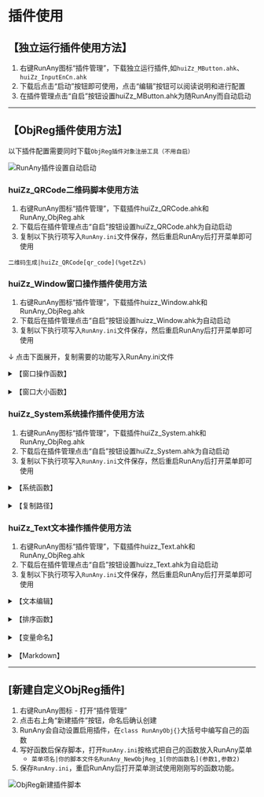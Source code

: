 # 插件使用

## 【独立运行插件使用方法】
1. 右键RunAny图标“插件管理”，下载独立运行插件,如`huiZz_MButton.ahk`、`huiZz_InputEnCn.ahk`  
2. 下载后点击“启动”按钮即可使用，点击“编辑”按钮可以阅读说明和进行配置  
3. 在插件管理点击“自启”按钮设置huiZz_MButton.ahk为随RunAny而自动启动  

---

## 【ObjReg插件使用方法】
以下插件配置需要同时下载`ObjReg插件对象注册工具（不用自启）`

![RunAny插件设置自动启动](/assets/images/RunAny插件设置自动启动.png)

### huiZz_QRCode二维码脚本使用方法
1. 右键RunAny图标“插件管理”，下载插件huiZz_QRCode.ahk和RunAny_ObjReg.ahk  
2. 下载后在插件管理点击“自启”按钮设置huiZz_QRCode.ahk为自动启动  
3. 复制以下执行项写入`RunAny.ini`文件保存，然后重启RunAny后打开菜单即可使用  

```autohotkey
二维码生成|huiZz_QRCode[qr_code](%getZz%)
```


### huiZz_Window窗口操作插件使用方法
1. 右键RunAny图标“插件管理”，下载插件huizz_Window.ahk和RunAny_ObjReg.ahk  
2. 下载后在插件管理点击“自启”按钮设置huizz_Window.ahk为自动启动  
3. 复制以下执行项写入`RunAny.ini`文件保存，然后重启RunAny后打开菜单即可使用  

↓ 点击下面展开，复制需要的功能写入RunAny.ini文件
<details>
<summary>【窗口操作函数】</summary>

```autohotkey
-窗口操作函数
	;外接ahk脚本名[函数名](函数传参数，可以无参)
	窗口置顶|huiZz_Window[win_top_zz](1)
	窗口取消置顶|huiZz_Window[win_top_zz](0)
	窗口置顶时透明|huiZz_Window[win_transparent_top_zz]()
	--
```
<PRE>
	;使用左Win键搭配鼠标滚轮的使用方式
	窗口透明化&#9LWin & WheelDown|huiZz_Window[win_transparency_zz](1,20)
	窗口不透明&#9LWin & WheelUp|huiZz_Window[win_transparency_zz](0,20)
	--
</PRE>
```autohotkey
	当前窗口目录|huiZz_Window[win_folder_zz](%"Totalcmd64.exe"%, /O /S)
	当前窗口关闭|huiZz_Window[win_close_zz]()
	当前窗口进程结束|huiZz_Window[win_kill_zz]()
	当前窗口进程PID结束|huiZz_Window[win_kill_pid_zz]()
	||
```
<PRE>
	;使用左Win键搭配鼠标右键
	窗口屏幕居中&#9LWin & RButton|huiZz_Window[win_center_zz]()
</PRE>
```autohotkey
	;窗口移至边角置顶观影[win_movie_zz](mode=1,x=0,y=0,title=0)
	;参数说明：
	;mode：1-左上,2-右上,3-左下,4-右下
	;x：正数向左偏移像素，负数向右偏移像素
	;y：正数向下偏移像素，负数向上偏移像素
	;title：0-显示标题栏，1-隐藏标题栏
	;w：改变窗口宽度
	;h：改变窗口高度
	窗口屏幕左上角|huiZz_Window[win_movie_zz](1,-10)
	窗口屏幕右上角|huiZz_Window[win_movie_zz](2,10)
	窗口屏幕左下角|huiZz_Window[win_movie_zz](3,-10,10)
	窗口屏幕右下角|huiZz_Window[win_movie_zz](4,10,10)
	--
	窗口屏幕左上角30%|huiZz_Window[win_movie_zz]%(1,-10,0,0,A_ScreenWidth*0.33,A_ScreenHeight*0.33)
	窗口屏幕右上角30%|huiZz_Window[win_movie_zz]%(2,10,0,0,A_ScreenWidth*0.33,A_ScreenHeight*0.33)
	窗口屏幕左下角30%|huiZz_Window[win_movie_zz]%(3,-10,10,0,A_ScreenWidth*0.33,A_ScreenHeight*0.33)
	窗口屏幕右下角30%|huiZz_Window[win_movie_zz]%(4,10,10,0,A_ScreenWidth*0.33,A_ScreenHeight*0.33)
```

</details>

<br>

<details>
<summary>【窗口大小函数】</summary>

```autohotkey
-窗口大小函数
	窗口占比0.5x0.5|huiZz_Window[win_size_zz]%(A_ScreenWidth*0.5,A_ScreenHeight*0.5)
	窗口占比0.7x0.7|huiZz_Window[win_size_zz]%(A_ScreenWidth*0.7,A_ScreenHeight*0.7)
	窗口占比0.8x0.8|huiZz_Window[win_size_zz]%(A_ScreenWidth*0.8,A_ScreenHeight*0.8)
	窗口占比0.8x0.9|huiZz_Window[win_size_zz]%(A_ScreenWidth*0.8,A_ScreenHeight*0.95)
	--
	窗口上半屏|huiZz_Window[win_move_size_zz](0,0,%A_ScreenWidth%,540)
	窗口下半屏|huiZz_Window[win_move_size_zz](0,540,%A_ScreenWidth%,540)
	窗口竖半屏|huiZz_Window[win_size_zz](960,%A_ScreenHeight%)
	窗口最大化去标题栏|huiZz_Window[win_max_zz]()
	窗口最大化多显示器|huiZz_Window[win_max_max]()
	--
	窗口自定义大小和坐标|huiZz_Window[win_move_size_zz](0,0,960,540)
	||
	;宽屏分辨率比例：16:9
	窗口320x180|huiZz_Window[win_size_zz](320,180)
	窗口640x360|huiZz_Window[win_size_zz](640,360)
	窗口960x540|huiZz_Window[win_size_zz](960,540)
	窗口1280x720|huiZz_Window[win_size_zz](1280,720)
	窗口1366x768|huiZz_Window[win_size_zz](1366,768)
	窗口1600x900|huiZz_Window[win_size_zz](1600,900)
	窗口1920x1080|huiZz_Window[win_size_zz](1920,1080)
	窗口2240x1260|huiZz_Window[win_size_zz](2240,1260)
	窗口2560x1440|huiZz_Window[win_size_zz](2560,1440)
	窗口2880x1620|huiZz_Window[win_size_zz](2880,1620)
	窗口3200x1800|huiZz_Window[win_size_zz](3200,1800)
	窗口3520x1980|huiZz_Window[win_size_zz](3520,1980)
	窗口3840x2160|huiZz_Window[win_size_zz](3840,2160)
	||
	;大宽屏分辨率比例：16:10
	窗口320x200|huiZz_Window[win_size_zz](320,200)
	窗口640x400|huiZz_Window[win_size_zz](640,400)
	窗口720x450|huiZz_Window[win_size_zz](720,450)
	窗口960x600|huiZz_Window[win_size_zz](960,600)
	窗口1280x800|huiZz_Window[win_size_zz](1280,800)
	窗口1440x900|huiZz_Window[win_size_zz](1440,900)
	窗口1680x1050|huiZz_Window[win_size_zz](1680,1050)
	窗口1920x1200|huiZz_Window[win_size_zz](1920,1200)
	窗口2240x1400|huiZz_Window[win_size_zz](2240,1400)
	窗口2560x1600|huiZz_Window[win_size_zz](2560,1600)
	窗口3200x2000|huiZz_Window[win_size_zz](3200,2000)
	--
	;带鱼屏分辨率比例：21:9
	窗口2560x1080|huiZz_Window[win_size_zz](2560,1080)
	窗口3440x1440|huiZz_Window[win_size_zz](3440,1440)
	||
	;分辨率比例：4:3
	窗口320x240|huiZz_Window[win_size_zz](320,240)
	窗口640x480|huiZz_Window[win_size_zz](640,480)
	窗口800x600|huiZz_Window[win_size_zz](800,600)
	窗口960x720|huiZz_Window[win_size_zz](960,720)
	窗口1024x768|huiZz_Window[win_size_zz](1024,768)
	窗口1280x960|huiZz_Window[win_size_zz](1280,960)
	窗口1400x1050|huiZz_Window[win_size_zz](1400,1050)
	窗口1600x1200|huiZz_Window[win_size_zz](1600,1200)
	窗口1920x1440|huiZz_Window[win_size_zz](1920,1440)
	窗口2048x1536|huiZz_Window[win_size_zz](2048,1536)
	窗口3200x2400|huiZz_Window[win_size_zz](3200,2400)
```

</details>

### huiZz_System系统操作插件使用方法
1. 右键RunAny图标“插件管理”，下载插件huiZz_System.ahk和RunAny_ObjReg.ahk  
2. 下载后在插件管理点击“自启”按钮设置huiZz_System.ahk为自动启动  
3. 复制以下执行项写入`RunAny.ini`文件保存，然后重启RunAny后打开菜单即可使用  

<details>
<summary>【系统函数】</summary>

<PRE>
;使用左Alt键搭配鼠标滚轮的使用调节音量
系统音量增加&#9LAlt & WheelUp|huiZz_System[system_sound_volume](1,10)
系统音量减少&#9LAlt & WheelDown|huiZz_System[system_sound_volume](0,10)
系统静音|huiZz_System[system_sound_volume](2,0)
系统音量50|huiZz_System[system_sound_volume](2,50)
</PRE>

```autohotkey

-系统函数|public
	;[获取本地IP][system_ip_zz](output=0)
	;参数说明：output：1-输出IP；0-显示IP并复制到剪贴板
	ip地址|huiZz_System[system_ip_zz]()

	;[定位注册表路径][system_regedit_zz](getZz:="")
	;参数说明：getZz：选中的文本内容
	注册表定位|huiZz_System[system_regedit_zz](%getZz%)

	;[ping选中地址][system_ping_zz](getZz:="")
	;参数说明：getZz：选中的文本内容
	ping|huiZz_System[system_ping_zz](%getZz%)

	;[重启桌面]
	重启桌面|huiZz_System[system_explorer_zz]()
	--
	;[显示系统隐藏文件][system_hidefile_zz](hide=0,sys=0,ext=0,refresh=1)
	;参数说明：
	;hide：0-隐藏文件；1-显示隐藏文件
	;sys：0-隐藏系统文件；1-显示系统文件
	;ext：1-隐藏文件后缀；0-显示文件后缀
	;refresh：1-自动刷新生效；0-手动刷新
	显示隐藏文件|huiZz_System[system_hidefile_zz](1,0,0)
	显示所有文件|huiZz_System[system_hidefile_zz](1,1,0)
	隐藏所有文件|huiZz_System[system_hidefile_zz](0,0,0)
	隐藏文件后缀|huiZz_System[system_hidefile_zz](0,0,1)
```

</details>

<br>

<details>
<summary>【复制路径】</summary>

```autohotkey
-文件操作
	管理员运行|huiZz_System[system_runas_zz](%getZz%)
	批量运行|huiZz_BatchRun[batch_run](%getZz%)
	多软件打开|huiZz_BatchRun[multi_open](%getZz%,"notepad.exe","wordpad.exe")
	多软件无路径打开|huiZz_BatchRun[multi_open](%getZz%,%"notepad2.exe"%,%"sublime_text.exe"%)
	--复制路径|file
		;复制文件说明：path路径, name名称, dir目录, ext后缀, nameNoExt无后缀名称, drive盘符
		;复制快捷方式说明：lnkTarget指向路径, lnkDir指向目录, lnkArgs参数, lnkDesc注释, lnkIcon图标文件名, lnkIconNum图标编号, lnkRunState初始运行方式
		复制名称|huiZz_System[system_file_path_zz](%getZz%,name)
		复制路径|huiZz_System[system_file_path_zz](%getZz%,path)
		复制所在目录|huiZz_System[system_file_path_zz](%getZz%,dir)
		复制无后缀名称|huiZz_System[system_file_path_zz](%getZz%,nameNoExt)
		复制lnk指向路径|huiZz_System[system_file_path_zz](%getZz%,lnkTarget)
		复制lnk指向目录|huiZz_System[system_file_path_zz](%getZz%,lnkDir)

		;[创建目标快捷方式]  
		;参数说明：getZz：选中的文件路径  
		;target：需要发送的目标路径,默认当前目录  
		;lnk：快捷方式名,默认是选中文件名  
		创建快捷方式到桌面|huiZz_System[system_create_shortcut](%getZz%,%A_Desktop%)
```

</details>

### huiZz_Text文本操作插件使用方法
1. 右键RunAny图标“插件管理”，下载插件huizz_Text.ahk和RunAny_ObjReg.ahk  
2. 下载后在插件管理点击“自启”按钮设置huizz_Text.ahk为自动启动  
3. 复制以下执行项写入`RunAny.ini`文件保存，然后重启RunAny后打开菜单即可使用  

<details>
<summary>【文本编辑】</summary>

```autohotkey
-文本函数|text
	;[文本替换][text_replace_zz](getZz:="",searchStr:="",replaceStr:="")
	;参数说明：
	;getZz：选中的文本内容
	;searchStr：查找的文本内容
	;replaceStr：用来替换查找到的文本
	替换逗号为空格|huiZz_Text[text_replace_zz](%getZz%,`,,%A_Space%)
	替换逗号为换行|huiZz_Text[text_replace_zz](%getZz%,`,,`n)
	替换空格为换行|huiZz_Text[text_replace_zz](%getZz%, ,`n)
	替换分号为换行|huiZz_Text[text_replace_zz](%getZz%,`;,`n)
	去除空格|huiZz_Text[text_replace_zz](%getZz%,%A_Space%)
	;[文本删除重复行保留顺序]
	;参数说明：getZz：选中的文本内容
	删除重复行保留顺序|huiZz_Text[text_remove_repeat](%getZz%)
	--
	;[文本多行合并][text_merge_zz](getZz:="",splitStr:=" ")
	;参数说明：
	;getZz：选中的文本内容
	;splitStr：换行符替换的分隔文本(默认空格，逗号为特殊字符，转义写成`,)
	多行合并空格分隔|huiZz_Text[text_merge_zz](%getZz%)
	多行合并逗号分隔|huiZz_Text[text_merge_zz](%getZz%,`,)
	--
	;[选中文字编辑]text_edit_zz(getZz:="",editApp:="")
	;参数说明：getZz：选中的文本内容
	;editApp：编辑器软件
	选中文字编辑(&E)|huiZz_Text[text_edit_zz](%getZz%,%"notepad.exe"%)
	选中Sublime编辑(&S)|huiZz_Text[text_edit_zz](%getZz%,%"sublime_text.exe"%)
	;[选中文本比较剪贴板][text_compare_zz](getZz:="",compareApp:="")
	;参数说明：getZz：选中的文本内容
	;compareApp：文本对比软件
	选中文本比较剪贴板|huiZz_Text[text_compare_zz](%getZz%,%"BCompare.exe"%)
	;[便捷运行磁力链接]text_magnet_zz(getZz:="",downApp:="")
	;参数说明：getZz：选中的文本内容
	;downApp：磁链下载软件
	磁力链接|huiZz_Text[text_magnet_zz](%getZz%)
	选中内容与剪贴板互换|huiZz_Text[text_paste_zz](%getZz%)
```

</details>

<br>

<details>
<summary>【排序函数】</summary>

```autohotkey
-排序函数|text
	;[文本排序][text_sort_zz](getZz:="",options:="")
	;参数说明：
	;getZz：选中的文本内容
	;options：排序选项，详情查看(https://wyagd001.github.io/zh-cn/docs/commands/Sort.htm)
	排序不区分大小写|huiZz_Text[text_sort_zz](%getZz%)
	排序区分大小写|huiZz_Text[text_sort_zz](%getZz%,C)
	排序数字|huiZz_Text[text_sort_zz](%getZz%,N)
	排序逆向|huiZz_Text[text_sort_zz](%getZz%,R)
	排序随机|huiZz_Text[text_sort_zz](%getZz%,Random)
	排序路径最后文件名|huiZz_Text[text_sort_zz](%getZz%,\)
	--
	排序去重不区分大小写|huiZz_Text[text_sort_zz](%getZz%,U)
	排序去重区分大小写|huiZz_Text[text_sort_zz](%getZz%,U C)
	--
	排序逗号分隔|huiZz_Text[text_sort_zz](%getZz%,D`,)
	排序空格分隔|huiZz_Text[text_sort_zz](%getZz%,D )
```

</details>

<br>

<details>
<summary>【变量命名】</summary>

```autohotkey
-变量命名|text
	;[变量命名][text_var_name_zz](getZz:="",varStr:="",formatStr:="",splitStr:=" ,._-|")
	;参数说明：getZz：选中的文本内容
	;varStr：变量命名格式符号
	;formatStr：格式化选项，详情查看(https://wyagd001.github.io/zh-cn/docs/commands/Format.htm)
	;splitStr：分割用的字符，一般不用传使用默认值 ,._-|
	1骆驼命名(camelCase)|huiZz_Text[text_var_name_zz](%getZz%,,{1:L}{:T})
	2帕斯卡命名(PascalCase)|huiZz_Text[text_var_name_zz](%getZz%,,{:T})
	3下划线命名(snake_case)|huiZz_Text[text_var_name_zz](%getZz%,_,{:L})
	4横杠命名(kebab-case)|huiZz_Text[text_var_name_zz](%getZz%,-,{:L})
	5常量命名(SCREAMING_SNAKE_CASE)|huiZz_Text[text_var_name_zz](%getZz%,_,{:U})
	6包名命名(dot.case)|huiZz_Text[text_var_name_zz](%getZz%,.,{:L})
	7空格命名(camel case)|huiZz_Text[text_var_name_zz](%getZz%, ,{:L})
	8网络路径命名(dot/case)|huiZz_Text[text_var_name_zz](%getZz%,`/,{:L})
	9文件路径命名(dot\case)|huiZz_Text[text_var_name_zz](%getZz%,`\,{:L})
	--
	;[文本格式化][text_format_zz](getZz:="",formatStr:="")
	;参数说明：
	;getZz：选中的文本内容
	;formatStr：格式化选项，详情查看(https://wyagd001.github.io/zh-cn/docs/commands/Format.htm)
	转大写|huiZz_Text[text_format_zz](%getZz%,{:U})
	转小写|huiZz_Text[text_format_zz](%getZz%,{:L})
	首字母大写|huiZz_Text[text_format_zz](%getZz%,{:T})
	两位小数|huiZz_Text[text_format_zz](%getZz%,{:0.2f})
	转整数|huiZz_Text[text_format_zz](%getZz%,{:i})
	--
```

</details>

<br>

<details>
<summary>【Markdown】</summary>

```autohotkey
-Markdown	!m|text
	;[Markdown格式化][text_format_md_zz](getZz:="",formatStr:="")
	;参数说明：getZz：选中的文本内容
	;formatStr：格式化选项，详情查看(https://wyagd001.github.io/zh-cn/docs/commands/Format.htm)
	1标题#|huiZz_Text[text_format_md_zz](%getZz%,# {1})
	2标题##|huiZz_Text[text_format_md_zz](%getZz%,## {1})
	3标题###|huiZz_Text[text_format_md_zz](%getZz%,### {1})
	**加粗**|huiZz_Text[text_format_md_zz](%getZz%,**{1}**)
	*斜体*|huiZz_Text[text_format_md_zz](%getZz%,*{1}*)
	***斜体加粗***|huiZz_Text[text_format_md_zz](%getZz%,***{1}***)
	`代码行`|huiZz_Text[text_format_md_zz](%getZz%,``{1}``)
	<u>下划线</u>|huiZz_Text[text_format_md_zz](%getZz%,<u>{1}</u>)
	~~删除线~~|huiZz_Text[text_format_md_zz](%getZz%,~~{1}~~)
	--
	;[批量添加序号][text_seq_num_zz](getZz:="",seqNumStr:="",arab:=1)
	;参数说明：getZz：选中的文本内容
	;arab：0-中文数字；1-阿拉伯数字
	;seqNumStr：序号形式
	数字序号|huiZz_Text[text_seq_num_zz](%getZz%,. )
	中文序号|huiZz_Text[text_seq_num_zz](%getZz%,、,0)
	转中文数字|huiZz_Text[text_cn2_zz](%getZz%,1)
	转阿拉伯数字|huiZz_Text[text_cn2_zz](%getZz%,0)
	--
	>引用|huiZz_Text[text_format_md_zz](%getZz%,> {1})
	无序列表*|huiZz_Text[text_format_md_zz](%getZz%,* {1})
	无序列表+|huiZz_Text[text_format_md_zz](%getZz%,+ {1})
	无序列表-|huiZz_Text[text_format_md_zz](%getZz%,- {1})
	待办列表|huiZz_Text[text_format_md_zz](%getZz%,- [ ] {1})
	完成列表|huiZz_Text[text_replace_zz](%getZz%,- [ ],- [x])
```

</details>

---

## [新建自定义ObjReg插件]

1. 右键RunAny图标 - 打开“插件管理”
2. 点击右上角“新建插件”按钮，命名后确认创建
3. RunAny会自动设置启用插件，在`class RunAnyObj{}`大括号中编写自己的函数
4. 写好函数后保存脚本，打开``RunAny.ini``按格式把自己的函数放入RunAny菜单
   - `菜单项名|你的脚本文件名RunAny_NewObjReg_1[你的函数名](参数1,参数2)`
5. 保存``RunAny.ini``，重启RunAny后打开菜单测试使用刚刚写的函数功能。

![ObjReg新建插件脚本](/assets/images/ObjReg新建插件脚本.png)
